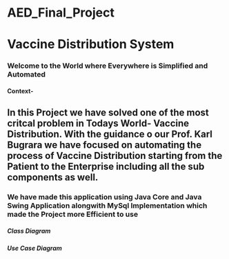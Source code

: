 # AED_Final_Project
<h1>Vaccine Distribution System</h1>
<h3>Welcome to the World where Everywhere is Simplified and Automated</h3>
<h4>Context-</h4>
<h2>In this Project we have solved one of the most critcal problem in Todays World- Vaccine Distribution. With the  guidance o our Prof. Karl Bugrara we have focused on automating
the process of Vaccine Distribution starting from the Patient to the Enterprise including all the sub components as well.</h2>
<h3>We have made this application using Java Core and Java Swing Application alongwith MySql Implementation which made the Project more Efficient to use</h3>
<h5>Class Diagram</h5>
<h5>Use Case Diagram</h5>


